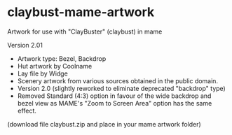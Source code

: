 # claybust-mame-artwork

Artwork for use with "ClayBuster" (claybust) in mame

Version 2.01

- Artwork type: Bezel, Backdrop
- Hut artwork by Coolname
- Lay file by Widge
- Scenery artwork from various sources obtained in the public domain.
- Version 2.0 (slightly reworked to eliminate deprecated "backdrop" type)
- Removed Standard (4:3) option in favour of the wide backdrop and bezel view as MAME's "Zoom to Screen Area" option has the same effect.

(download file claybust.zip and place in your mame artwork folder)
